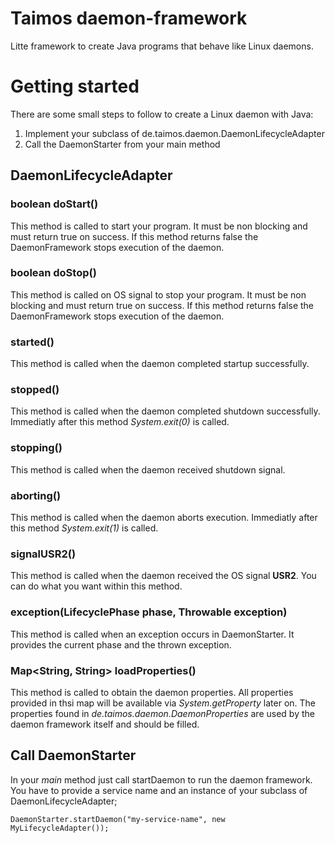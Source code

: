 # Taimos daemon-framework

Litte framework to create Java programs that behave like Linux daemons.

# Getting started

There are some small steps to follow to create a Linux daemon with Java:

1. Implement your subclass of de.taimos.daemon.DaemonLifecycleAdapter
2. Call the DaemonStarter from your main method

## DaemonLifecycleAdapter

### boolean doStart()

This method is called to start your program. It must be non blocking and must return true on success.
If this method returns false the DaemonFramework stops execution of the daemon.

### boolean doStop()

This method is called on OS signal to stop your program. It must be non blocking and must return true on success.
If this method returns false the DaemonFramework stops execution of the daemon.

### started()

This method is called when the daemon completed startup successfully.

### stopped()

This method is called when the daemon completed shutdown successfully. Immediatly after this method _System.exit(0)_ is called.

### stopping()

This method is called when the daemon received shutdown signal.

### aborting()

This method is called when the daemon aborts execution. Immediatly after this method _System.exit(1)_ is called.

### signalUSR2()

This method is called when the daemon received the OS signal __USR2__. You can do what you want within this method.

### exception(LifecyclePhase phase, Throwable exception)

This method is called when an exception occurs in DaemonStarter. It provides the current phase and the thrown exception.

### Map<String, String> loadProperties()

This method is called to obtain the daemon properties. All properties provided in thsi map will be available via _System.getProperty_ later on.
The properties found in _de.taimos.daemon.DaemonProperties_ are used by the daemon framework itself and should be filled.

## Call DaemonStarter

In your _main_ method just call startDaemon to run the daemon framework. You have to provide a service name and an instance of your subclass of DaemonLifecycleAdapter;

```
DaemonStarter.startDaemon("my-service-name", new MyLifecycleAdapter());
```













